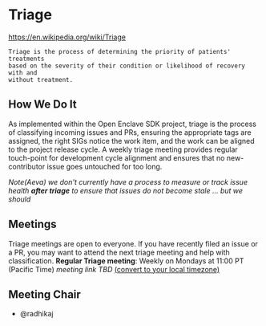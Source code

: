 Triage
======

https://en.wikipedia.org/wiki/Triage

    Triage is the process of determining the priority of patients' treatments
    based on the severity of their condition or likelihood of recovery with and
    without treatment.

How We Do It
------------

As implemented within the Open Enclave SDK project, triage is the process of
classifying incoming issues and PRs, ensuring the appropriate tags are assigned,
the right SIGs notice the work item, and the work can be aligned to the project
release cycle. A weekly triage meeting provides regular touch-point for
development cycle alignment and ensures that no new-contributor issue goes
untouched for too long.

*Note(Aeva) we don't currently have a process to measure or track issue health
**after triage** to ensure that issues do not become stale ... but we should*

Meetings
--------
Triage meetings are open to everyone. If you have recently filed an issue or a PR, you may want to attend the next triage meeting and help with classification.
**Regular Triage meeting**: Weekly on Mondays at 11:00 PT (Pacific Time) *meeting link TBD* [(convert to your local timezone)](https://www.thetimezoneconverter.com/?t=11:00&tz=PT%20%28Pacific%20Time%29)

Meeting Chair
-------------

* @radhikaj

